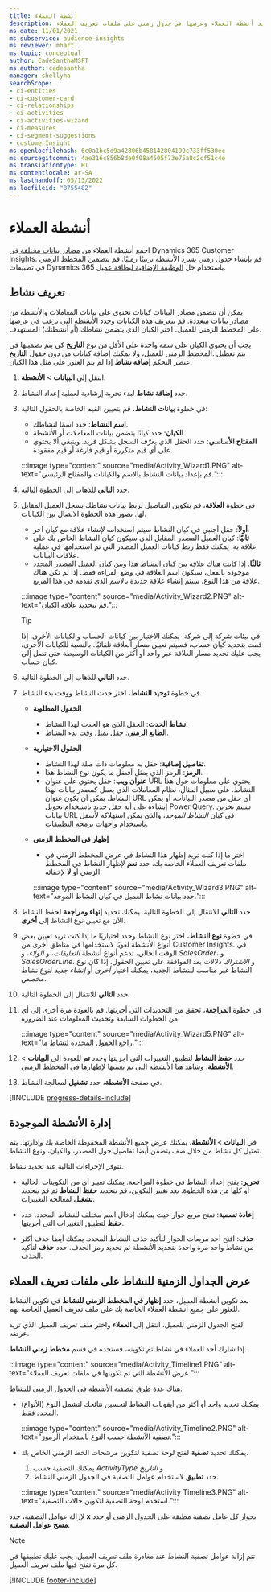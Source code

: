 ```yaml
---
title: أنشطة العملاء
description: تحديد أنشطة العملاء وعرضها في جدول زمني على ملفات تعريف العملاء.
ms.date: 11/01/2021
ms.subservice: audience-insights
ms.reviewer: mhart
ms.topic: conceptual
author: CadeSanthaMSFT
ms.author: cadesantha
manager: shellyha
searchScope:
- ci-entities
- ci-customer-card
- ci-relationships
- ci-activities
- ci-activities-wizard
- ci-measures
- ci-segment-suggestions
- customerInsight
ms.openlocfilehash: 6c0a1bc5d9a42806b458142804199c733ff530ec
ms.sourcegitcommit: 4ae316c856b8de0f08a4605f73e75a8c2cf51c4e
ms.translationtype: HT
ms.contentlocale: ar-SA
ms.lasthandoff: 05/13/2022
ms.locfileid: "8755482"
---
```

# <a name="customer-activities"></a>أنشطة العملاء

اجمع أنشطة العملاء من [مصادر بيانات مختلفة ](data-sources.md) في Dynamics 365 Customer Insights. قم بإنشاء جدول زمني يسرد الأنشطة ترتيبًا زمنيًا. قم بتضمين المخطط الزمني في تطبيقات Dynamics 365 باستخدام حل [الوظيفة الإضافية لبطاقة عميل](customer-card-add-in.md).

## <a name="define-an-activity"></a>تعريف نشاط

يمكن أن تتضمن مصادر البيانات كيانات تحتوي على بيانات المعاملات والأنشطة من مصادر بيانات متعددة. قم بتعريف هذه الكيانات وحدد الأنشطة التي ترغب في عرضها على المخطط الزمني للعميل. اختر الكيان الذي يتضمن نشاطك (أو أنشطتك) المستهدف.

يجب أن يحتوي الكيان على سمة واحدة على الأقل من نوع **التاريخ** كي يتم تضمينها في المخطط الزمني للعميل، ولا يمكنك إضافة كيانات من دون حقول **التاريخ‏‎**. يتم تعطيل عنصر التحكم **إضافة نشاط** إذا لم يتم العثور على مثل هذا الكيان.

1. انتقل إلى **البيانات** > **الأنشطة**.

1. حدد **إضافة نشاط** لبدء تجربة إرشادية لعملية إعداد النشاط.

1. في خطوة **بيانات النشاط**، قم بتعيين القيم الخاصة بالحقول التالية:

   - **اسم النشاط**: حدد اسمًا لنشاطك.
   - **الكيان**: حدد كيانًا يتضمن بيانات المعاملات أو الأنشطة.
   - **المفتاح الأساسي**: حدد الحقل الذي يعرّف السجل بشكل فريد. وينبغي ألا يحتوي على أي قيم متكررة أو قيم فارغة أو قيم مفقودة.

   :::image type="content" source="media/Activity_Wizard1.PNG" alt-text="قم بإعداد بيانات النشاط بالاسم والكيانات والمفتاح الرئيسي.":::

1. حدد **التالي** للذهاب إلى الخطوة التالية.

1. في خطوة **العلاقة**، قم بتكوين التفاصيل لربط بيانات نشاطك بسجل العميل المقابل لها. تصور هذه الخطوة الاتصال بين الكيانات.  

   - **أولاً**: حقل أجنبي في كيان النشاط سيتم استخدامه لإنشاء علاقة مع كيان آخر.
   - **ثانيًا**: كيان العميل المصدر المقابل الذي سيكون كيان النشاط الخاص بك على علاقة به. يمكنك فقط ربط كيانات العميل المصدر التي تم استخدامها في عملية علاقات البيانات.
   - **ثالثًا**: إذا كانت هناك علاقة بين كيان النشاط هذا وبين كيان العميل المصدر المحدد موجودة بالفعل، سيكون اسم العلاقة في وضع القراءة فقط. إذا لم تكن هناك علاقة من هذا النوع، سيتم إنشاء علاقة جديدة بالاسم الذي تقدمه في هذا المربع.

   :::image type="content" source="media/Activity_Wizard2.PNG" alt-text="قم بتحديد علاقة الكيان.":::

   > [!TIP]
   > في بيئات شركة إلى شركة، يمكنك الاختيار بين كيانات الحساب والكيانات الأخرى. إذا قمت بتحديد كيان حساب، فسيتم تعيين مسار العلاقة تلقائيًا. بالنسبة للكيانات الأخرى، يجب عليك تحديد مسار العلاقة عبر واحد أو أكثر من الكيانات الوسيطة حتى تصل إلى كيان حساب.

1. حدد **التالي** للذهاب إلى الخطوة التالية. 

1. في خطوة **توحيد النشاط**، اختر حدث النشاط ووقت بدء النشاط. 
   - **الحقول المطلوبة**
      - **نشاط الحدث**: الحقل الذي هو الحدث لهذا النشاط.
      - **الطابع الزمني**: حقل يمثل وقت بدء النشاط.

   - **الحقول الاختيارية**
      - **تفاصيل إضافية**: حقل به معلومات ذات صلة لهذا النشاط.
      - **الرمز**: الرمز الذي يمثل أفضل ما يكون نوع النشاط هذا.
      - **عنوان ويب**: حقل يحتوي على عنوان URL يحتوي على معلومات حول هذا النشاط. على سبيل المثال، نظام المعاملات الذي يعمل كمصدر بيانات لهذا النشاط. يمكن أن يكون عنوان URL أي حقل من مصدر البيانات، أو يمكن إنشاءه على أنه حقل جديد باستخدام تحويل Power Query. سيتم تخزين بيانات URL في كيان *النشاط الموحد*، والذي يمكن استهلاكه لأسفل باستخدام [واجهات برمجة التطبيقات](apis.md).

   - **إظهار في المخطط الزمني**
      - اختر ما إذا كنت تريد إظهار هذا النشاط في عرض المخطط الزمني في ملفات تعريف العملاء الخاصة بك. حدد **نعم** لإظهار النشاط في المخطط الزمني أو **لا** لإخفائه.

      :::image type="content" source="media/Activity_Wizard3.PNG" alt-text="حدد بيانات نشاط العميل في كيان النشاط الموحد.":::

1. حدد **التالي** للانتقال إلى الخطوة التالية. يمكنك تحديد **إنهاء ومراجعة** لحفظ النشاط الآن مع تعيين نوع النشاط إلى **أخرى**. 

1. في خطوة **نوع النشاط**، اختر نوع النشاط وحدد اختياريًا ما إذا كنت تريد تعيين بعض أنواع الأنشطة لغويًا لاستخدامها في مناطق أخرى من Customer Insights. في الوقت الحالي، تدعم أنواع أنشطة *التعليقات*، و *الولاء*، و *SalesOrder*، و *SalesOrderLine*، و *الاشتراك* دلالات بعد الموافقة على تعيين الحقول. إذا كان نوع النشاط غير مناسب للنشاط الجديد، يمكنك اختيار *أخرى* أو *إنشاء جديد* لنوع نشاط مخصص.

1. حدد **التالي** للانتقال إلى الخطوة التالية. 

1. في خطوة **المراجعة**، تحقق من التحديدات التي أجريتها. قم بالعودة مرة أخرى إلى أي من الخطوات السابقة وتحديث المعلومات عند الضرورة.

   :::image type="content" source="media/Activity_Wizard5.PNG" alt-text="راجع الحقول المحددة لنشاط ما.":::
   
1. حدد **حفظ النشاط** لتطبيق التغييرات التي أجريتها وحدد **تم** للعودة إلى **البيانات** > **الأنشطة**. وشاهد هنا الأنشطة التي تم تعيينها لإظهارها في المخطط الزمني. 

1. في صفحة **الأنشطة**، حدد **تشغيل** لمعالجة النشاط. 

[!INCLUDE [progress-details-include](includes/progress-details-pane.md)]

## <a name="manage-existing-activities"></a>إدارة الأنشطة الموجودة

في **البيانات** > **الأنشطة**، يمكنك عرض جميع الأنشطة المحفوظة الخاصة بك وإدارتها. يتم تمثيل كل نشاط من خلال صف يتضمن أيضا تفاصيل حول المصدر، والكيان، ونوع النشاط.

تتوفر الإجراءات التالية عند تحديد نشاط. 

- **تحرير**: يفتح إعداد النشاط في خطوة المراجعة. يمكنك تغيير أي من التكوينات الحالية أو كلها من هذه الخطوة. بعد تغيير التكوين، قم بتحديد **حفظ النشاط** ثم قم بتحديد **تشغيل** لمعالجة التغييرات.

- **إعادة تسمية**: تفتح مربع حوار حيث يمكنك إدخال اسم مختلف للنشاط المحدد. حدد **حفظ** لتطبيق التغييرات التي أجريتها.

- **حذف**: افتح أحد مربعات الحوار لتأكيد حذف النشاط المحدد. يمكنك أيضا حذف أكثر من نشاط واحد مرة واحدة بتحديد الأنشطة ثم تحديد رمز الحذف. حدد **حذف** لتأكيد الحذف.

## <a name="view-activity-timelines-on-customer-profiles"></a>عرض الجداول الزمنية للنشاط على ملفات تعريف العملاء

بعد تكوين أنشطة العميل، حدد **إظهار في المخطط الزمني للنشاط** في تكوين النشاط للعثور على جميع أنشطة العملاء الخاصة بك على ملف تعريف العميل الخاصة بهم.

لفتح الجدول الزمني للعميل، انتقل إلى **العملاء** واختر ملف تعريف العميل الذي تريد عرضه.

إذا شارك أحد العملاء في نشاط تم تكوينه، فستجده في قسم **مخطط زمني النشاط**.

:::image type="content" source="media/Activity_Timeline1.PNG" alt-text="عرض الأنشطة التي تم تكوينها في ملفات تعريف العملاء.":::

هناك عدة طرق لتصفية الأنشطة في الجدول الزمني للنشاط:

- يمكنك تحديد واحد أو أكثر من أيقونات النشاط لتحسين نتائجك لتشمل النوع (الأنواع) المحدد فقط.

  :::image type="content" source="media/Activity_Timeline2.PNG" alt-text="تصفية الأنشطة حسب النوع باستخدام الرموز.":::

- يمكنك تحديد **تصفية** لفتح لوحة تصفية لتكوين مرشحات الخط الزمني الخاص بك.

   1. يمكنك التصفية حسب *ActivityType* و *التاريخ*
   1. حدد **تطبيق** لاستخدام عوامل التصفية في الجدول الزمني للنشاط.

   :::image type="content" source="media/Activity_Timeline3.PNG" alt-text="استخدم لوحة التصفية لتكوين حالات التصفية.":::

لإزالة عوامل التصفية، حدد **x** بجوار كل عامل تصفية مطبقة على الجدول الزمني أو حدد **مسح عوامل التصفية**.


> [!NOTE]
> تتم إزالة عوامل تصفية النشاط عند مغادرة ملف تعريف العميل. يجب عليك تطبيقها في كل مرة تفتح فيها ملف تعريف العميل.

[!INCLUDE [footer-include](includes/footer-banner.md)]
